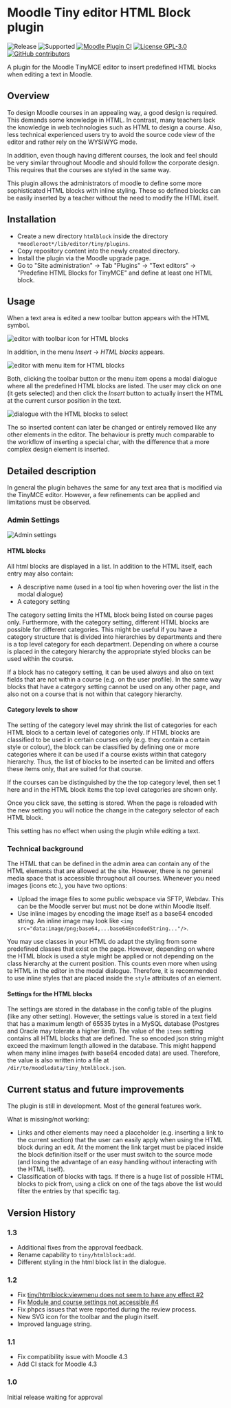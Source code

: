 # Moodle Tiny editor HTML Block plugin

![Release](https://img.shields.io/badge/Release-1.3-blue.svg)
![Supported](https://img.shields.io/badge/Moodle-4.1+-orange.svg)
[![Moodle Plugin CI](https://github.com/srobotta/moodle-tiny_htmlblock/workflows/Moodle%20Plugin%20CI/badge.svg?branch=master)](https://github.com/srobotta/moodle-tiny_htmlblock/actions?query=workflow%3A%22Moodle+Plugin+CI%22+branch%3Amaster)
[![License GPL-3.0](https://img.shields.io/github/license/srobotta/moodle-tiny_htmlblock?color=lightgrey)](https://github.com/srobotta/moodle-tiny_htmlblock/blob/master/LICENSE)
[![GitHub contributors](https://img.shields.io/github/contributors/srobotta/moodle-tiny_htmlblock)](https://github.com/srobotta/moodle-tiny_htmlblock/graphs/contributors)

A plugin for the Moodle TinyMCE editor to insert predefined HTML blocks when editing a text
in Moodle.

## Overview

To design Moodle courses in an appealing way, a good design is required. This demands
some knowledge in HTML. In contrast, many teachers lack the knowledge in web technologies
such as HTML to design a course. Also, less technical experienced users try to avoid the
source code view of the editor and rather rely on the WYSIWYG mode.

In addition, even though having different courses, the look and feel should be very similar
throughout Moodle and should follow the corporate design. This requires that the courses are
styled in the same way.

This plugin allows the administrators of moodle to define some more sophisticated HTML blocks
with inline styling. These so defined blocks can be easily inserted by a teacher without
the need to modify the HTML itself.

## Installation

- Create a new directory `htmlblock` inside the directory `*moodleroot*/lib/editor/tiny/plugins`.
- Copy repository content into the newly created directory.
- Install the plugin via the Moodle upgrade page.
- Go to "Site administration" -> Tab "Plugins" -> "Text editors" -> "Predefine HTML Blocks for TinyMCE"
  and define at least one HTML block.

## Usage

When a text area is edited a new toolbar button appears with the HTML symbol.

![editor with toolbar icon for HTML blocks](screenshots/01_editor.png)

In addition, in the menu *Insert* -> *HTML blocks* appears.

![editor with menu item for HTML blocks](screenshots/01_editor_menu.png)

Both, clicking the toolbar button or the menu item opens a modal dialogue
where all the predefined HTML blocks are listed. The user may click on one
(it gets selected) and then click the *Insert* button to actually insert
the HTML at the current cursor position in the text.

![dialogue with the HTML blocks to select](screenshots/02_dialogue.png)

The so inserted content can later be changed or entirely
removed like any other elements in the editor. The behaviour is pretty much
comparable to the workflow of inserting a special char, with the difference
that a more complex design element is inserted.

## Detailed description

In general the plugin behaves the same for any text area that is modified via the TinyMCE editor.
However, a few refinements can be applied and limitations must be observed.

### Admin Settings

![Admin settings](screenshots/03_admin_settings.png)

#### HTML blocks

All html blocks are displayed in a list. In addition to the HTML itself, each
entry may also contain:

* A descriptive name (used in a tool tip when hovering over the list in the modal dialogue)
* A category setting

The category setting limits the HTML block being listed on course pages only. Furthermore, with
the category setting, different HTML blocks are possible for different categories. This might be
useful if you have a category structure that is divided into hierarchies by departments and there
is a top level category for each department. Depending on where a course is placed in the
category hierarchy the appropriate styled blocks can be used within the course.

If a block has no category setting, it can be used always and also on text fields that are
not within a course (e.g. on the user profile). In the same way blocks that have a category
setting cannot be used on any other page, and also not on a course that is not within that
category hierarchy.

#### Category levels to show

The setting of the category level may shrink the list of categories for each HTML block to
a certain level of categories only. If HTML blocks are classified to be used in certain
courses only (e.g. they contain a certain style or colour), the block can be classified
by defining one or more categories where it can be used if a course exists within that
category hierarchy. Thus, the list of blocks to be inserted can be limited and offers these
items only, that are suited for that course.

If the courses can be distinguished by the the top category level, then set 1 here and in
the HTML block items the top level categories are shown only.

Once you click save, the setting is stored. When the page is reloaded with the new setting
you will notice the change in the category selector of each HTML block.

This setting has no effect when using the plugin while editing a text.

### Technical background

The HTML that can be defined in the admin area can contain any of the HTML elements that are
allowed at the site. However, there is no general media space that is accessible throughout
all courses. Whenever you need images (icons etc.), you have two options:

- Upload the image files to some public webspace via SFTP, Webdav. This can be the Moodle
  server but must not be done within Moodle itself.
- Use inline images by encoding the image itself as a base64 encoded string. An inline image
  may look like `<img src="data:image/png;base64,...base64EncodedString..."/>`.

You may use classes in your HTML do adapt the styling from some predefined classes that exist
on the page. However, depending on where the HTML block is used a style might be applied or not
depending on the class hierarchy at the current position. This counts even more when using
te HTML in the editor in the modal dialogue. Therefore, it is recommended to use inline styles
that are placed inside the `style` attributes of an element.

#### Settings for the HTML blocks

The settings are stored in the database in the config table of the plugins (like any other
setting). However, the settings value is stored in a text field that has a maximum length of
65535 bytes in a MySQL database (Postgres and Oracle may tolerate a higher limit). The value
of the `items` setting contains all HTML blocks that are defined. The so encoded json string
might exceed the maximum length allowed in the database. This might happend when many
inline images (with base64 encoded data) are used. Therefore, the value is also written
into a file at `/dir/to/moodledata/tiny_htmlblock.json`.

## Current status and future improvements

The plugin is still in development. Most of the general features work.

What is missing/not working:

- Links and other elements may need a placeholder (e.g. inserting a link to the current
  section) that the user can easily apply when using the HTML block during an edit. At the
  moment the link target must be placed inside the block definition itself or the user
  must switch to the source mode (and losing the advantage of an easy handling without
  interacting with the HTML itself).
- Classification of blocks with tags. If there is a huge list of possible HTML blocks to
  pick from, using a click on one of the tags above the list would filter the entries by
  that specific tag.

## Version History

### 1.3
- Additional fixes from the approval feedback.
- Rename capability to `tiny/htmlblock:add`.
- Different styling in the html block list in the dialogue.

### 1.2
- Fix [tiny/htmlblock:viewmenu does not seem to have any effect #2](https://github.com/srobotta/moodle-tiny_htmlblock/issues/2)
- Fix [Module and course settings not accessible #4](https://github.com/srobotta/moodle-tiny_htmlblock/issues/4)
- Fix phpcs issues that were reported during the review process.
- New SVG icon for the toolbar and the plugin itself.
- Improved language string.

### 1.1
- Fix compatibility issue with Moodle 4.3
- Add CI stack for Moodle 4.3

### 1.0

Initial release waiting for approval